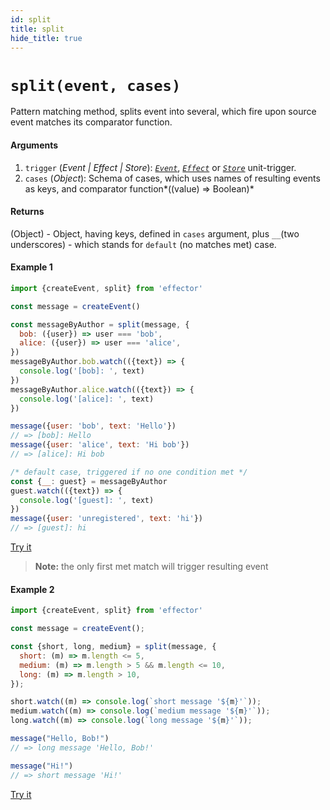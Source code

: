 ```yaml
---
id: split
title: split
hide_title: true
---
```


# `split(event, cases)`

Pattern matching method, splits event into several, which fire upon source event matches its comparator function.

#### Arguments
1. `trigger` (_Event | Effect | Store_): [_`Event`_](Event.md), [_`Effect`_](Effect.md) or [_`Store`_](Store.md) unit-trigger.
2. `cases` (_Object_): Schema of cases, which uses names of resulting events as keys, and comparator function*((value) => Boolean)*

#### Returns

(Object) - Object, having keys, defined in `cases` argument, plus `__`(two underscores) - which stands for `default` (no matches met) case.

#### Example 1

```js try
import {createEvent, split} from 'effector'

const message = createEvent()

const messageByAuthor = split(message, {
  bob: ({user}) => user === 'bob',
  alice: ({user}) => user === 'alice',
})
messageByAuthor.bob.watch(({text}) => {
  console.log('[bob]: ', text)
})
messageByAuthor.alice.watch(({text}) => {
  console.log('[alice]: ', text)
})

message({user: 'bob', text: 'Hello'})
// => [bob]: Hello
message({user: 'alice', text: 'Hi bob'})
// => [alice]: Hi bob

/* default case, triggered if no one condition met */
const {__: guest} = messageByAuthor
guest.watch(({text}) => {
  console.log('[guest]: ', text)
})
message({user: 'unregistered', text: 'hi'})
// => [guest]: hi
```

[Try it](https://share.effector.dev/QXZsR5yM)

> **Note:** the only first met match will trigger resulting event

#### Example 2

```js try
import {createEvent, split} from 'effector'

const message = createEvent();

const {short, long, medium} = split(message, {
  short: (m) => m.length <= 5,
  medium: (m) => m.length > 5 && m.length <= 10,
  long: (m) => m.length > 10,
});

short.watch((m) => console.log(`short message '${m}'`));
medium.watch((m) => console.log(`medium message '${m}'`));
long.watch((m) => console.log(`long message '${m}'`));

message("Hello, Bob!")
// => long message 'Hello, Bob!'

message("Hi!")
// => short message 'Hi!'
```

[Try it](https://share.effector.dev/ke2tM78I)
